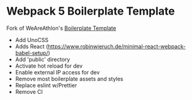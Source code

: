 # Webpack 5 Boilerplate Template

Fork of WeAreAthlon's [Boilerplate Template](https://github.com/WeAreAthlon/frontend-webpack-boilerplate)

- Add UnoCSS
- Adds React (https://www.robinwieruch.de/minimal-react-webpack-babel-setup/)
- Add 'public' directory
- Activate hot reload for dev
- Enable external IP access for dev
- Remove most boilerplate assets and styles
- Replace eslint w/Prettier
- Remove CI
